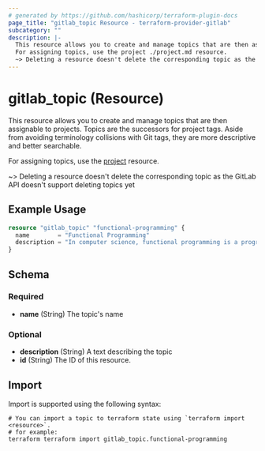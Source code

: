 ```yaml
---
# generated by https://github.com/hashicorp/terraform-plugin-docs
page_title: "gitlab_topic Resource - terraform-provider-gitlab"
subcategory: ""
description: |-
  This resource allows you to create and manage topics that are then assignable to projects. Topics are the successors for project tags. Aside from avoiding terminology collisions with Git tags, they are more descriptive and better searchable.
  For assigning topics, use the project ./project.md resource.
  ~> Deleting a resource doesn't delete the corresponding topic as the GitLab API doesn't support deleting topics yet
---
```


# gitlab_topic (Resource)

This resource allows you to create and manage topics that are then assignable to projects. Topics are the successors for project tags. Aside from avoiding terminology collisions with Git tags, they are more descriptive and better searchable.  

For assigning topics, use the [project](./project.md) resource.  


~> Deleting a resource doesn't delete the corresponding topic as the GitLab API doesn't support deleting topics yet

## Example Usage

```terraform
resource "gitlab_topic" "functional-programming" {
  name        = "Functional Programming"
  description = "In computer science, functional programming is a programming paradigm where programs are constructed by applying and composing functions."
}
```

<!-- schema generated by tfplugindocs -->
## Schema

### Required

- **name** (String) The topic's name

### Optional

- **description** (String) A text describing the topic
- **id** (String) The ID of this resource.

## Import

Import is supported using the following syntax:

```shell
# You can import a topic to terraform state using `terraform import <resource>`.
# for example:
terraform terraform import gitlab_topic.functional-programming
```
